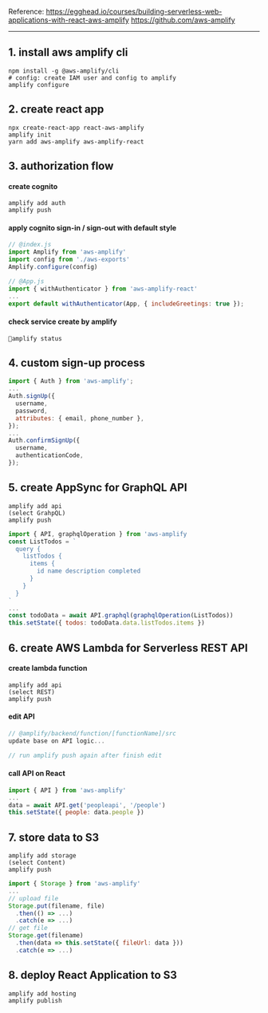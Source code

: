 Reference:
https://egghead.io/courses/building-serverless-web-applications-with-react-aws-amplify
https://github.com/aws-amplify

---

## 1. install aws amplify cli

```shell
npm install -g @aws-amplify/cli
# config: create IAM user and config to amplify
amplify configure
```

## 2. create react app

```shell
npx create-react-app react-aws-amplify
amplify init
yarn add aws-amplify aws-amplify-react
```

## 3. authorization flow

#### create cognito

```shell
amplify add auth
amplify push
```

#### apply cognito sign-in / sign-out with default style

```javascript
// @index.js
import Amplify from 'aws-amplify'
import config from './aws-exports'
Amplify.configure(config)

// @App.js
import { withAuthenticator } from 'aws-amplify-react'
...
export default withAuthenticator(App, { includeGreetings: true });
```

#### check service create by amplify

```shell
amplify status
```

## 4. custom sign-up process

```javascript
import { Auth } from 'aws-amplify';
...
Auth.signUp({
  username,
  password,
  attributes: { email, phone_number },
});
...
Auth.confirmSignUp({
  username,
  authenticationCode,
});
```

## 5. create AppSync for GraphQL API

```shell
amplify add api
(select GrahpQL)
amplify push
```

```javascript
import { API, graphqlOperation } from 'aws-amplify
const ListTodos = `
  query {
    listTodos {
      items {
        id name description completed
      }
    }
  }
`
...
const todoData = await API.graphql(graphqlOperation(ListTodos))
this.setState({ todos: todoData.data.listTodos.items })
```

## 6. create AWS Lambda for Serverless REST API

#### create lambda function

```shell
amplify add api
(select REST)
amplify push
```

#### edit API

```javascript
// @amplify/backend/function/[functionName]/src
update base on API logic...

// run amplify push again after finish edit
```

#### call API on React

```javascript
import { API } from 'aws-amplify'
...
data = await API.get('peopleapi', '/people')
this.setState({ people: data.people })
```

## 7. store data to S3

```shell
amplify add storage
(select Content)
amplify push
```

```javascript
import { Storage } from 'aws-amplify'
...
// upload file
Storage.put(filename, file)
  .then(() => ...)
  .catch(e => ...)
// get file
Storage.get(filename)
  .then(data => this.setState({ fileUrl: data }))
  .catch(e => ...)
```

## 8. deploy React Application to S3

```shell
amplify add hosting
amplify publish
```

